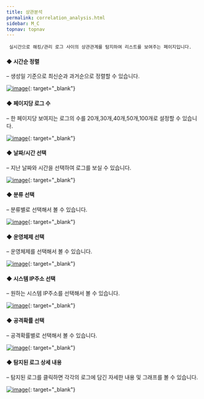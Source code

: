```yaml
---
title: 상관분석
permalink: correlation_analysis.html
sidebar: M_C
topnav: topnav
---
```



     실시간으로 해킹/관리 로그 사이의 상관관계를 탐지하여 리스트를 보여주는 페이지입니다.

#### ◆ 시간순 정렬
– 생성일 기준으로 최신순과 과거순으로 정렬할 수 있습니다.

 [![image](/docs/images/Manual/common/analysis/1.png)](/docs/images/Manual/common/analysis/1.png){: target="_blank"}
 
#### ◆ 페이지당 로그 수
– 한 페이지당 보여지는 로그의 수를 20개,30개,40개,50개,100개로 설정할 수 있습니다.

 [![image](/docs/images/Manual/common/analysis/2.png)](/docs/images/Manual/common/analysis/2.png){: target="_blank"}
 
#### ◆ 날짜/시간 선택
– 지난 날짜와 시간을 선택하여 로그를 보실 수 있습니다.

 [![image](/docs/images/Manual/common/analysis/3.png)](/docs/images/Manual/common/analysis/3.png){: target="_blank"}

#### ◆ 분류 선택
– 분류별로 선택해서 볼 수 있습니다.

 [![image](/docs/images/Manual/common/analysis/4.png)](/docs/images/Manual/common/analysis/4.png){: target="_blank"}

#### ◆ 운영체제 선택
– 운영체제를 선택해서 볼 수 있습니다.

 [![image](/docs/images/Manual/common/analysis/5.png)](/docs/images/Manual/common/analysis/5.png){: target="_blank"}

#### ◆ 시스템 IP주소 선택
– 원하는 시스템 IP주소를 선택해서 볼 수 있습니다.

 [![image](/docs/images/Manual/common/analysis/6.png)](/docs/images/Manual/common/analysis/6.png){: target="_blank"}
 
#### ◆ 공격확률 선택
– 공격확률별로 선택해서 볼 수 있습니다.

 [![image](/docs/images/Manual/common/analysis/7.png)](/docs/images/Manual/common/analysis/7.png){: target="_blank"}
 
#### ◆ 탐지된 로그 상세 내용
– 탐지된 로그를 클릭하면 각각의 로그에 담긴 자세한 내용 및 그래프를 볼 수 있습니다.

 [![image](/docs/images/Manual/common/analysis/8.png)](/docs/images/Manual/common/analysis/8.png){: target="_blank"}